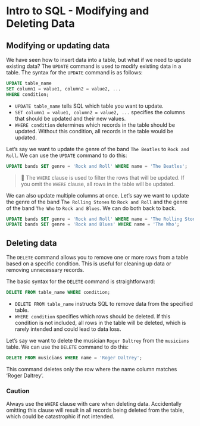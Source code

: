 # Intro to SQL - Modifying and Deleting Data

## Modifying or updating data
We have seen how to insert data into a table, but what if we need to update existing data? The `UPDATE` command is used to modify existing data in a table. The syntax for the `UPDATE` command is as follows:

```sql
UPDATE table_name 
SET column1 = value1, column2 = value2, ... 
WHERE condition;
```

- `UPDATE table_name` tells SQL which table you want to update.
- `SET column1 = value1, column2 = value2, ...` specifies the columns that should be updated and their new values.
- `WHERE condition` determines which records in the table should be updated. Without this condition, all records in the table would be updated.

Let’s say we want to update the genre of the band `The Beatles` to `Rock and Roll`. We can use the `UPDATE` command to do this:

```sql
UPDATE bands SET genre = 'Rock and Roll' WHERE name = 'The Beatles';
```
> 🚨 The `WHERE` clause is used to filter the rows that will be updated. If you omit the `WHERE` clause, all rows in the table will be updated.

We can also update multiple columns at once. Let’s say we want to update the genre of the band T`he Rolling Stones` to `Rock and Roll` and the genre of the band `The Who` to `Rock and Blues`. We can do both back to back.

```sql
UPDATE bands SET genre = 'Rock and Roll' WHERE name = 'The Rolling Stones';
UPDATE bands SET genre = 'Rock and Blues' WHERE name = 'The Who';
```

## Deleting data
The `DELETE` command allows you to remove one or more rows from a table based on a specific condition. This is useful for cleaning up data or removing unnecessary records.

The basic syntax for the `DELETE` command is straightforward:

```sql
DELETE FROM table_name WHERE condition;
```
- `DELETE FROM table_name` instructs SQL to remove data from the specified table.
- `WHERE condition` specifies which rows should be deleted. If this condition is not included, all rows in the table will be deleted, which is rarely intended and could lead to data loss.

Let’s say we want to delete the musician `Roger Daltrey` from the `musicians` table. We can use the `DELETE` command to do this:

```sql
DELETE FROM musicians WHERE name = 'Roger Daltrey';
```

This command deletes only the row where the name column matches ‘Roger Daltrey’.

### Caution
Always use the `WHERE` clause with care when deleting data. Accidentally omitting this clause will result in all records being deleted from the table, which could be catastrophic if not intended.